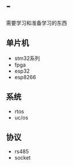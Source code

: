 # -
需要学习和准备学习的东西
## 单片机
- stm32系列
- fpga
- esp32
- esp8266

## 系统
- rtos
- uc/os

## 协议
- rs485
- socket

